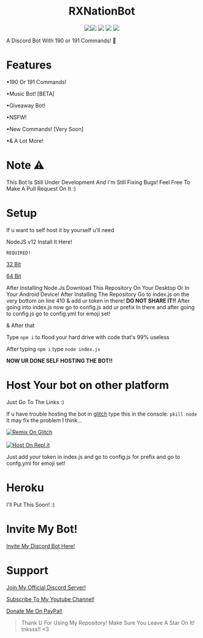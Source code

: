 <h1 align="center">RXNationBot</h1>
<p align="center">
  <a href="https://github.com/RXNationGMG/RXNationBot"><img src="https://github-readme-stats.vercel.app/api/pin/?username=RXNationGMG&repo=RXNationBot&theme=dark)](https://github.com/RXNationGMG/RXNationBot"
  <a href="https://discord.gg/g37DAPMnPQ"><img src="https://img.shields.io/discord/889339328470323212"></a>
  <a href="#"><img src="https://www.codefactor.io/repository/github/RXNationGMG/RXNationBot/badge" /></a>
  <a href="https://github.com/RXNationGMG/RXNationBot/issues"><img src="https://img.shields.io/github/issues/RXNationGMG/RXNationBot?style=flat" /></a>
  <a href="https://github.com/RXNationGMG/RXNationBot/stargazers"><img src="https://img.shields.io/github/stars/RXNationGMG/RXNationBot?style=flat" /></a>

A Discord Bot With 190 or 191 Commands! 🎉

# Features
•190 Or 191 Commands!

•Music Bot! [BETA]

•Giveaway Bot!

•NSFW!

•New Commands! [Very Soon]

•& A Lot More!

# Note ⚠️
This Bot Is Still Under Development And I'm Still Fixing Bugs!
Feel Free To Make A Pull Request On It :)

# Setup
If u want to self host it by yourself u'll need

NodeJS v12 Install It Here!

`REQUIRED!`

[32 Bit](https://nodejs.org/dist/v12.13.0/node-v12.13.0-x86.msi)

[64 Bit](https://nodejs.org/dist/v12.13.0/node-v12.13.0-x64.msi)

After Installing Node.Js Download This Repository On Your Desktop Or In Your Android Device!
After Installing The Repository Go to index.js on the very bottom on line 410 & add ur token in there! **DO NOT SHARE IT!!** 
After going into index.js now go to config.js add ur prefix In there and after going to config.js go to config.yml for emoji set!

& After that

Type `npm i` to flood your hard drive with code that's 99% useless

After typing `npm i` type `node index.js`

**NOW UR DONE SELF HOSTING THE BOT!!**


# Host Your bot on other platform
Just Go To The Links :)

If u have trouble hosting the bot in [glitch](https://glitch.com) type this in the console: `pkill node`
It may fix the problem I think...

[![Remix On Glitch](https://cdn.glitch.com/2703baf2-b643-4da7-ab91-7ee2a2d00b5b%2Fremix-button.svg)](https://glitch.com/edit/#!/import/github/RXNationGMG/RXNationBot)<br><br>
[![Host On Repl.it](https://repl.it/badge/github/tzt345/Ultimate-Discord-Bot)](https://replit.com/github/RXNationGMG/RXNationBot)

Just add your token in index.js and go to config.js for prefix and go to confg.yml for emoji set!

# Heroku
I'll Put This Soon! :)

# Invite My Bot!
[Invite My Discord Bot Here!](https://discord.com/oauth2/authorize?client_id=818490120570929182&permissions=8&scope=bot)

# Support
[Join My Official Discord Server!](https://discord.gg/g37DAPMnPQ)

[Subscribe To My Youtube Channel!](https://youtube.com/c/RXNationGaming)

[Donate Me On PayPal!](https://rxnationgaming.tk/donate)

> Thank U For Using My Repository! Make Sure You Leave A Star On It! tnksss!! <3
